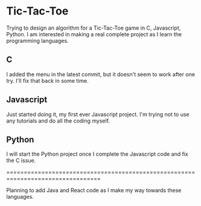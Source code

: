 # Tic-Tac-Toe
Trying to design an algorithm for a Tic-Tac-Toe game in C, Javascript, Python.
I am interested in making a real complete project as I learn the programming languages.

## C
I added the menu in the latest commit, but it doesn't seem to work after one try. I'll fix that back in some time.

## Javascript
Just started doing it, my first ever Javascript project. I'm trying not to use any tutorials and do all the coding myself.

## Python
I will start the Python project once I complete the Javascript code and fix the C issue.

=================================================================================


Planning to add Java and React code as I make my way towards these languages.
